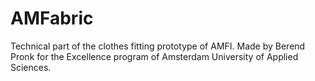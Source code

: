 # AMFabric
Technical part of the clothes fitting prototype of AMFI. Made by Berend Pronk for the Excellence program of Amsterdam University of Applied Sciences.
